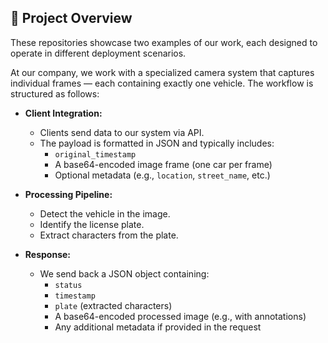 ## 📌 Project Overview

These repositories showcase two examples of our work, each designed to operate in different deployment scenarios.

At our company, we work with a specialized camera system that captures individual frames — each containing exactly one vehicle. The workflow is structured as follows:

- **Client Integration:**
  - Clients send data to our system via API.
  - The payload is formatted in JSON and typically includes:
    - `original_timestamp`
    - A base64-encoded image frame (one car per frame)
    - Optional metadata (e.g., `location`, `street_name`, etc.)

- **Processing Pipeline:**
  - Detect the vehicle in the image.
  - Identify the license plate.
  - Extract characters from the plate.

- **Response:**
  - We send back a JSON object containing:
    - `status`
    - `timestamp`
    - `plate` (extracted characters)
    - A base64-encoded processed image (e.g., with annotations)
    - Any additional metadata if provided in the request

